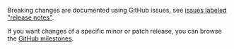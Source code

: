 Breaking changes are documented using GitHub issues, see [issues labeled "release notes"](https://github.com/hapijs/glue/issues?q=is%3Aissue+label%3A%22release+notes%22).

If you want changes of a specific minor or patch release, you can browse the [GitHub milestones](https://github.com/hapijs/glue/milestones?state=closed&direction=asc&sort=due_date).
